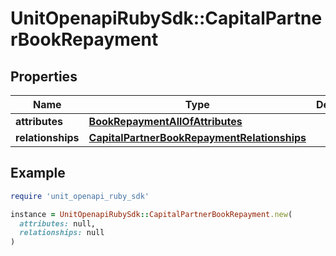 # UnitOpenapiRubySdk::CapitalPartnerBookRepayment

## Properties

| Name | Type | Description | Notes |
| ---- | ---- | ----------- | ----- |
| **attributes** | [**BookRepaymentAllOfAttributes**](BookRepaymentAllOfAttributes.md) |  |  |
| **relationships** | [**CapitalPartnerBookRepaymentRelationships**](CapitalPartnerBookRepaymentRelationships.md) |  |  |

## Example

```ruby
require 'unit_openapi_ruby_sdk'

instance = UnitOpenapiRubySdk::CapitalPartnerBookRepayment.new(
  attributes: null,
  relationships: null
)
```

